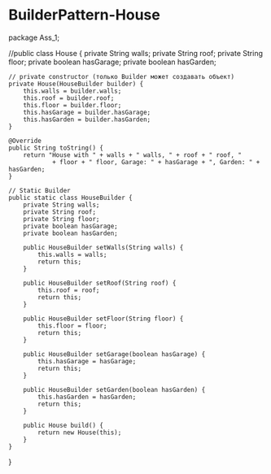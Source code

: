 # BuilderPattern-House
package Ass_1;

//public class House {
    private String walls;
    private String roof;
    private String floor;
    private boolean hasGarage;
    private boolean hasGarden;

    // private constructor (только Builder может создавать объект)
    private House(HouseBuilder builder) {
        this.walls = builder.walls;
        this.roof = builder.roof;
        this.floor = builder.floor;
        this.hasGarage = builder.hasGarage;
        this.hasGarden = builder.hasGarden;
    }

    @Override
    public String toString() {
        return "House with " + walls + " walls, " + roof + " roof, "
                + floor + " floor, Garage: " + hasGarage + ", Garden: " + hasGarden;
    }

    // Static Builder
    public static class HouseBuilder {
        private String walls;
        private String roof;
        private String floor;
        private boolean hasGarage;
        private boolean hasGarden;

        public HouseBuilder setWalls(String walls) {
            this.walls = walls;
            return this;
        }

        public HouseBuilder setRoof(String roof) {
            this.roof = roof;
            return this;
        }

        public HouseBuilder setFloor(String floor) {
            this.floor = floor;
            return this;
        }

        public HouseBuilder setGarage(boolean hasGarage) {
            this.hasGarage = hasGarage;
            return this;
        }

        public HouseBuilder setGarden(boolean hasGarden) {
            this.hasGarden = hasGarden;
            return this;
        }

        public House build() {
            return new House(this);
        }
    }
}
